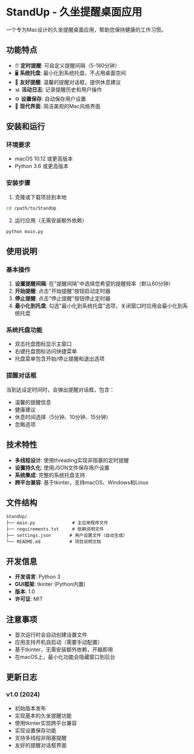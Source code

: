 

# StandUp - 久坐提醒桌面应用

一个专为Mac设计的久坐提醒桌面应用，帮助您保持健康的工作习惯。

## 功能特点

- ⏰ **定时提醒**: 可自定义提醒间隔（5-180分钟）
- 🖥️ **系统托盘**: 最小化到系统托盘，不占用桌面空间
- 💬 **友好提醒**: 温馨的提醒对话框，提供休息建议
- 📊 **活动日志**: 记录提醒历史和用户操作
- ⚙️ **设置保存**: 自动保存用户设置
- 🎨 **现代界面**: 简洁美观的Mac风格界面

## 安装和运行

### 环境要求

- macOS 10.12 或更高版本
- Python 3.6 或更高版本

### 安装步骤

1. 克隆或下载项目到本地
```bash
cd /path/to/StandUp
```

2. 运行应用（无需安装额外依赖）
```bash
python main.py
```

## 使用说明

### 基本操作

1. **设置提醒间隔**: 在"提醒间隔"中选择您希望的提醒频率（默认60分钟）
2. **开始提醒**: 点击"开始提醒"按钮启动定时器
3. **停止提醒**: 点击"停止提醒"按钮停止定时器
4. **最小化到托盘**: 勾选"最小化到系统托盘"选项，关闭窗口时应用会最小化到系统托盘

### 系统托盘功能

- 双击托盘图标显示主窗口
- 右键托盘图标访问快捷菜单
- 托盘菜单包含开始/停止提醒和退出选项

### 提醒对话框

当到达设定时间时，会弹出提醒对话框，包含：
- 温馨的提醒信息
- 健康建议
- 休息时间选择（5分钟、10分钟、15分钟）
- 忽略选项

## 技术特性

- **多线程设计**: 使用threading实现非阻塞的定时提醒
- **设置持久化**: 使用JSON文件保存用户设置
- **系统集成**: 完整的系统托盘支持
- **跨平台兼容**: 基于tkinter，支持macOS、Windows和Linux

## 文件结构

```
StandUp/
├── main.py              # 主应用程序文件
├── requirements.txt     # 依赖说明文件
├── settings.json       # 用户设置文件（自动生成）
└── README.md           # 项目说明文档
```

## 开发信息

- **开发语言**: Python 3
- **GUI框架**: tkinter (Python内置)
- **版本**: 1.0
- **许可证**: MIT

## 注意事项

- 首次运行时会自动创建设置文件
- 应用支持开机自启动（需要手动配置）
- 基于tkinter，无需安装额外依赖，开箱即用
- 在macOS上，最小化功能会隐藏窗口到后台

## 更新日志

### v1.0 (2024)
- 初始版本发布
- 实现基本的久坐提醒功能
- 使用tkinter实现跨平台兼容
- 实现设置保存功能
- 支持多线程非阻塞提醒
- 友好的提醒对话框界面